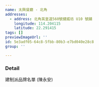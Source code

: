 ```yaml
---
name: 太興餐廳 - 北角
addresses:
  - address: 北角英皇道560號健威坊 U10 號舖
    longitude: 114.204115
    latitude: 22.291415
tags: []
previewImageUrl: ''
id: 5e3adf05-64c8-5fbb-80b3-e7bd040e28c8
group: ''

---
```

### Detail
建制派品牌名單 (陳永安)

